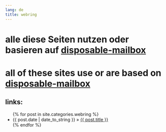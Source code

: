 ```yaml
---
lang: de
title: webring
---
```


# alle diese Seiten nutzen oder basieren auf [disposable-mailbox](https://github.com/disposable-mailbox/disposable-mailbox)
# all of these sites use or are based on [disposable-mailbox](https://github.com/disposable-mailbox/disposable-mailbox)


## links:
<ul class="posts"> {% for post in site.categories.webring %} <li><span>{{ post.date | date_to_string }}</span> » <a href="{{ post.url }}" title="{{ post.title }}">{{ post.title }}</a></li> {% endfor %} </ul>
